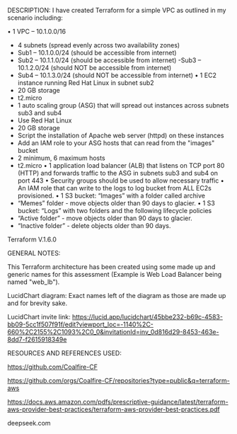 DESCRIPTION:
I have created Terraform for a simple VPC as outlined in my scenario including:

  • 1 VPC – 10.1.0.0/16
  - 4 subnets (spread evenly across two availability zones)
  - Sub1 – 10.1.0.0/24 (should be accessible from internet)
  - Sub2 – 10.1.1.0/24 (should be accessible from internet)
  -Sub3 – 10.1.2.0/24 (should NOT be accessible from internet)
  - Sub4 – 10.1.3.0/24 (should NOT be accessible from internet)
  • 1 EC2 instance running Red Hat Linux in subnet sub2
  - 20 GB storage
  - t2.micro
  - 1 auto scaling group (ASG) that will spread out instances across subnets sub3 and sub4
  - Use Red Hat Linux
  - 20 GB storage
  - Script the installation of Apache web server (httpd) on these instances
  - Add an IAM role to your ASG hosts that can read from the "images" bucket
  - 2 minimum, 6 maximum hosts
  - t2.micro
  • 1 application load balancer (ALB) that listens on TCP port 80 (HTTP) and forwards traffic to the ASG in subnets sub3 and sub4 on port 443
  • Security groups should be used to allow necessary traffic
  • An IAM role that can write to the logs to log bucket from ALL EC2s provisioned.
  • 1 S3 bucket: “Images” with a folder called archive
  - “Memes” folder - move objects older than 90 days to glacier.
  • 1 S3 bucket: “Logs” with two folders and the following lifecycle policies
  - “Active folder” - move objects older than 90 days to glacier.
  - “Inactive folder” - delete objects older than 90 days.

Terraform V.1.6.0

GENERAL NOTES: 

This Terraform architecture has been created using some made up and generic names for this assessment (Example is Web Load Balancer being named "web_lb").

LucidChart diagram: Exact names left of the diagram as those are made up and for brevity sake.

LucidChart invite link: https://lucid.app/lucidchart/45bbe232-b69c-4583-bb09-5cc1f507f91f/edit?viewport_loc=-1140%2C-660%2C2155%2C1093%2C0_0&invitationId=inv_0d816d29-8453-463e-8dd7-f2615918349e



RESOURCES AND REFERENCES USED:

https://github.com/Coalfire-CF

https://github.com/orgs/Coalfire-CF/repositories?type=public&q=terraform-aws

https://docs.aws.amazon.com/pdfs/prescriptive-guidance/latest/terraform-aws-provider-best-practices/terraform-aws-provider-best-practices.pdf

deepseek.com
